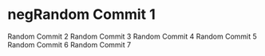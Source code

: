 # negRandom Commit 1
Random Commit 2
Random Commit 3
Random Commit 4
Random Commit 5
Random Commit 6
Random Commit 7
